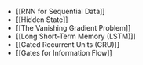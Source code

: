 - [[RNN for Sequential Data]]
- [[Hidden State]]
- [[The Vanishing Gradient Problem]]
- [[Long Short-Term Memory (LSTM)]]
- [[Gated Recurrent Units (GRU)]]
- [[Gates for Information Flow]]